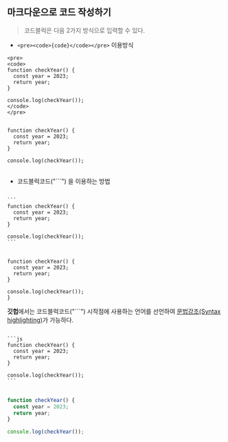 ## 마크다운으로 코드 작성하기

> 코드블럭은 다음 2가지 방식으로 입력할 수 있다.

- `<pre><code>{code}</code></pre>` 이용방식

```
<pre>
<code>
function checkYear() {
  const year = 2023;
  return year;
}

console.log(checkYear());
</code>
</pre>
```

<pre>
<code>
function checkYear() {
  const year = 2023;
  return year;
}

console.log(checkYear());
</code>
</pre>

- 코드블럭코드("\```") 을 이용하는 방법

<pre>
<code>
```
function checkYear() {
  const year = 2023;
  return year;
}

console.log(checkYear());
```
</code>
</pre>

```
function checkYear() {
  const year = 2023;
  return year;
}

console.log(checkYear());
}
```

**깃헙**에서는 코드블럭코드("\```") 시작점에 사용하는 언어를 선언하여 [문법강조(Syntax highlighting)](https://docs.github.com/en/github/writing-on-github/creating-and-highlighting-code-blocks#syntax-highlighting)가 가능하다.

<pre>
<code>
```js
function checkYear() {
  const year = 2023;
  return year;
}

console.log(checkYear());
```
</code>
</pre>

```js
function checkYear() {
  const year = 2023;
  return year;
}

console.log(checkYear());
```
